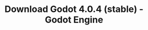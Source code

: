 ---
# Generated by /scripts/js/download_archive_generator !!! do not edit by hand !!!
title: 'Download Godot 4.0.4 (stable) - Godot Engine'
type: 'download/archive'
name: '4.0.4'
flavor: 'stable'
release_date: '2023-08-03T03:00:00-00:00'
release_notes: '/article/maintenance-release-godot-4-0-4/'
links:
  android.apk:
    name: 'android.apk'
    title: 'Android'
    caption: 'Universal APK (ARM64 + ARMv7 + x86_64 + x86)'
    tags:
      - 'APK download'
      - 'ARM64/v7'
      - 'x86 (64 & 32 bit)'
    hosts:
      github_builds:
        regular: 'https://github.com/godotengine/godot-builds/releases/download/4.0.4-stable/Godot_v4.0.4-stable_android_editor.apk'
        mono: '#'
      github:
        regular: 'https://github.com/godotengine/godot/releases/download/4.0.4-stable/Godot_v4.0.4-stable_android_editor.apk'
        mono: '#'
  linux.64:
    name: 'linux.64'
    title: 'Linux'
    caption: 'Standard (x86_64)'
    tags:
      - '64 bit'
    hosts:
      github_builds:
        regular: 'https://github.com/godotengine/godot-builds/releases/download/4.0.4-stable/Godot_v4.0.4-stable_linux.x86_64.zip'
        mono: 'https://github.com/godotengine/godot-builds/releases/download/4.0.4-stable/Godot_v4.0.4-stable_mono_linux_x86_64.zip'
      github:
        regular: 'https://github.com/godotengine/godot/releases/download/4.0.4-stable/Godot_v4.0.4-stable_linux.x86_64.zip'
        mono: 'https://github.com/godotengine/godot/releases/download/4.0.4-stable/Godot_v4.0.4-stable_mono_linux_x86_64.zip'
  macos.universal:
    name: 'macos.universal'
    title: 'macOS'
    caption: 'Universal (x86_64 + Apple Silicon)'
    tags:
      - 'Intel/Apple Silicon'
      - '64 bit'
    hosts:
      github_builds:
        regular: 'https://github.com/godotengine/godot-builds/releases/download/4.0.4-stable/Godot_v4.0.4-stable_macos.universal.zip'
        mono: 'https://github.com/godotengine/godot-builds/releases/download/4.0.4-stable/Godot_v4.0.4-stable_mono_macos.universal.zip'
      github:
        regular: 'https://github.com/godotengine/godot/releases/download/4.0.4-stable/Godot_v4.0.4-stable_macos.universal.zip'
        mono: 'https://github.com/godotengine/godot/releases/download/4.0.4-stable/Godot_v4.0.4-stable_mono_macos.universal.zip'
  windows.64:
    name: 'windows.64'
    title: 'Windows'
    caption: 'Standard (x86_64)'
    tags:
      - '64 bit'
    hosts:
      github_builds:
        regular: 'https://github.com/godotengine/godot-builds/releases/download/4.0.4-stable/Godot_v4.0.4-stable_win64.exe.zip'
        mono: 'https://github.com/godotengine/godot-builds/releases/download/4.0.4-stable/Godot_v4.0.4-stable_mono_win64.zip'
      github:
        regular: 'https://github.com/godotengine/godot/releases/download/4.0.4-stable/Godot_v4.0.4-stable_win64.exe.zip'
        mono: 'https://github.com/godotengine/godot/releases/download/4.0.4-stable/Godot_v4.0.4-stable_mono_win64.zip'
  web:
    name: 'web'
    title: 'Web editor'
    caption: ''
    tags:
      - 'Self-hosted'
      - 'Cross-platform'
    hosts:
      github_builds:
        regular: 'https://github.com/godotengine/godot-builds/releases/download/4.0.4-stable/Godot_v4.0.4-stable_web_editor.zip'
        mono: '#'
      github:
        regular: 'https://github.com/godotengine/godot/releases/download/4.0.4-stable/Godot_v4.0.4-stable_web_editor.zip'
        mono: '#'
  linux.arm64:
    name: 'linux.arm64'
    title: 'Linux'
    caption: 'Standard (ARM64)'
    tags:
      - 'ARM64'
      - '64 bit'
    hosts:
      github_builds:
        regular: 'https://github.com/godotengine/godot-builds/releases/download/4.0.4-stable/Godot_v4.0.4-stable_linux.arm64.zip'
        mono: 'https://github.com/godotengine/godot-builds/releases/download/4.0.4-stable/Godot_v4.0.4-stable_mono_linux_arm64.zip'
      github:
        regular: 'https://github.com/godotengine/godot/releases/download/4.0.4-stable/Godot_v4.0.4-stable_linux.arm64.zip'
        mono: 'https://github.com/godotengine/godot/releases/download/4.0.4-stable/Godot_v4.0.4-stable_mono_linux_arm64.zip'
  linux.32:
    name: 'linux.32'
    title: 'Linux'
    caption: 'Standard (x86)'
    tags:
      - '32 bit'
    hosts:
      github_builds:
        regular: 'https://github.com/godotengine/godot-builds/releases/download/4.0.4-stable/Godot_v4.0.4-stable_linux.x86_32.zip'
        mono: 'https://github.com/godotengine/godot-builds/releases/download/4.0.4-stable/Godot_v4.0.4-stable_mono_linux_x86_32.zip'
      github:
        regular: 'https://github.com/godotengine/godot/releases/download/4.0.4-stable/Godot_v4.0.4-stable_linux.x86_32.zip'
        mono: 'https://github.com/godotengine/godot/releases/download/4.0.4-stable/Godot_v4.0.4-stable_mono_linux_x86_32.zip'
  linux.arm32:
    name: 'linux.arm32'
    title: 'Linux'
    caption: 'Standard (ARM32)'
    tags:
      - 'ARM32'
      - '32 bit'
    hosts:
      github_builds:
        regular: 'https://github.com/godotengine/godot-builds/releases/download/4.0.4-stable/Godot_v4.0.4-stable_linux.arm32.zip'
        mono: 'https://github.com/godotengine/godot-builds/releases/download/4.0.4-stable/Godot_v4.0.4-stable_mono_linux_arm32.zip'
      github:
        regular: 'https://github.com/godotengine/godot/releases/download/4.0.4-stable/Godot_v4.0.4-stable_linux.arm32.zip'
        mono: 'https://github.com/godotengine/godot/releases/download/4.0.4-stable/Godot_v4.0.4-stable_mono_linux_arm32.zip'
  windows.32:
    name: 'windows.32'
    title: 'Windows'
    caption: 'Standard (x86)'
    tags:
      - '32 bit'
    hosts:
      github_builds:
        regular: 'https://github.com/godotengine/godot-builds/releases/download/4.0.4-stable/Godot_v4.0.4-stable_win32.exe.zip'
        mono: 'https://github.com/godotengine/godot-builds/releases/download/4.0.4-stable/Godot_v4.0.4-stable_mono_win32.zip'
      github:
        regular: 'https://github.com/godotengine/godot/releases/download/4.0.4-stable/Godot_v4.0.4-stable_win32.exe.zip'
        mono: 'https://github.com/godotengine/godot/releases/download/4.0.4-stable/Godot_v4.0.4-stable_mono_win32.zip'
  aar_library:
    name: 'aar_library'
    title: 'AAR library'
    caption: ''
    tags:
      - 'Android plugins'
      - 'Java'
      - 'Kotlin'
    hosts:
      github_builds:
        regular: 'https://github.com/godotengine/godot-builds/releases/download/4.0.4-stable/godot-lib.4.0.4.stable.template_release.aar'
        mono: '#'
      github:
        regular: 'https://github.com/godotengine/godot/releases/download/4.0.4-stable/godot-lib.4.0.4.stable.template_release.aar'
        mono: '#'
  templates:
    name: 'templates'
    title: 'Export templates'
    caption: ''
    tags:
      - 'Used to export your games to all supported platforms'
    hosts:
      github_builds:
        regular: 'https://github.com/godotengine/godot-builds/releases/download/4.0.4-stable/Godot_v4.0.4-stable_export_templates.tpz'
        mono: 'https://github.com/godotengine/godot-builds/releases/download/4.0.4-stable/Godot_v4.0.4-stable_mono_export_templates.tpz'
      github:
        regular: 'https://github.com/godotengine/godot/releases/download/4.0.4-stable/Godot_v4.0.4-stable_export_templates.tpz'
        mono: 'https://github.com/godotengine/godot/releases/download/4.0.4-stable/Godot_v4.0.4-stable_mono_export_templates.tpz'
primaryPlatforms:
  - 'android.apk'
  - 'linux.64'
  - 'macos.universal'
  - 'windows.64'
  - 'web'
  - 'templates'
---